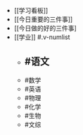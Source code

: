 - [[学习看板]]
- [[今日重要的三件事]]
- [[今日做的好的三件事]
- [[学业]] #.v-numlist
	- #语文
		-
	- #数学
	- #英语
	- #物理
	- #化学
	- #生物
	- #文综